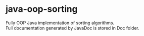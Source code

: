 # java-oop-sorting
Fully OOP Java implementation of sorting algorithms. <br>
Full documentation generated by JavaDoc is stored in Doc folder. <br>
